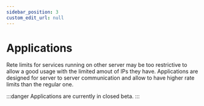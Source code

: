 ```yaml
---
sidebar_position: 3
custom_edit_url: null
---
```


# Applications
Rete limits for services running on other server may be too restrictive to allow a good usage with the limited amout of IPs they have.
Applications are designed for server to server communication and allow to have higher rate limits than the regular one.


:::danger
Applications are currently in closed beta.
:::
